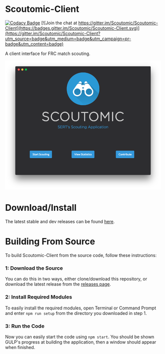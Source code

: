 # Scoutomic-Client

[![Codacy Badge](https://api.codacy.com/project/badge/grade/9a246afa308c49edaa29848054185f60)](https://www.codacy.com/app/dassonville-andrew/Scoutomic-Client)
[![Join the chat at https://gitter.im/Scoutomic/Scoutomic-Client](https://badges.gitter.im/Scoutomic/Scoutomic-Client.svg)](https://gitter.im/Scoutomic/Scoutomic-Client?utm_source=badge&utm_medium=badge&utm_campaign=pr-badge&utm_content=badge)

A client interface for FRC match scouting.

![Screenshot/Mainpage](/screenshots/mainpage.png?raw=true)

# Download/Install

The latest stable and dev releases can be found [here](https://github.com/Scoutomic/Scoutomic-Client/releases).

# Building From Source

To build Scoutomic-Client from the source code, follow these instructions:

### 1: Download the Source

You can do this in two ways, either clone/download this repository, or download the latest release from the [releases page](https://github.com/Scoutomic/Scoutomic-Client/releases).

### 2: Install Required Modules

To easily install the required modules, open Terminal or Command Prompt and enter `npm run setup` from the directory you downloaded in step 1.

### 3: Run the Code

Now you can easily start the code using `npm start`. You should be shown GULP's progress at building the application, then a window should appear when finished.
